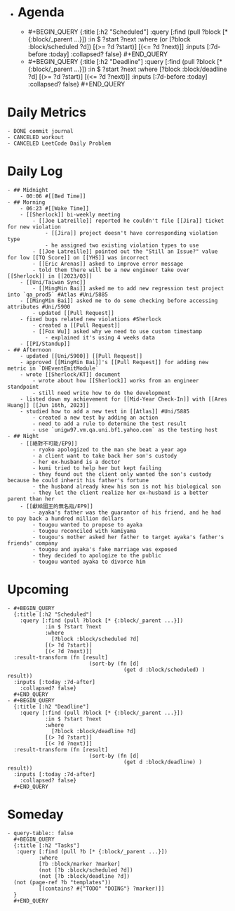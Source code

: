 - # Agenda
	- #+BEGIN_QUERY
	  {:title [:h2 "Scheduled"]
	    :query [:find (pull ?block [* {:block/_parent ...}])
	            :in $ ?start ?next
	            :where
	            (or
	              [?block :block/scheduled ?d])
	            [(>= ?d ?start)]
	            [(<= ?d ?next)]]
	  :inputs [:7d-before :today]
	    :collapsed? false}
	  #+END_QUERY
	- #+BEGIN_QUERY
	  {:title [:h2 "Deadline"]
	    :query [:find (pull ?block [* {:block/_parent ...}])
	            :in $ ?start ?next
	            :where
	              [?block :block/deadline ?d]
	            [(>= ?d ?start)]
	            [(<= ?d ?next)]]
	    :inputs [:7d-before :today]
	    :collapsed? false}
	  #+END_QUERY
# Daily Metrics
	- DONE commit journal
	- CANCELED workout
	- CANCELED LeetCode Daily Problem
# Daily Log
	- ## Midnight
		- 00:06 #[[Bed Time]]
	- ## Morning
		- 06:23 #[[Wake Time]]
		- [[Sherlock]] bi-weekly meeting
			- [[Joe Latreille]] reported he couldn't file [[Jira]] ticket for new violation
				- [[Jira]] project doesn't have corresponding violation type
				- he assigned two existing violation types to use
			- [[Joe Latreille]] pointed out the "Still an Issue?" value for low [[TQ Score]] on [[YHS]] was incorrect
			- [[Eric Arenas]] asked to improve error message
			- told them there will be a new engineer take over [[Sherlock]] in [[2023/Q3]]
		- [[Uni/Taiwan Sync]]
			- [[MingMin Bai]] asked me to add new regression test project into `qa_prod5` #Atlas #Uni/5885
		- [[MingMin Bai]] asked me to do some checking before accessing attributes #Uni/5900
			- updated [[Pull Request]]
		- fixed bugs related new violations #Sherlock
			- created a [[Pull Request]]
			- [[Fox Wu]] asked why we need to use custom timestamp
				- explained it's using 4 weeks data
		- [[PI/Standup]]
	- ## Afternoon
		- updated [[Uni/5900]] [[Pull Request]]
		- approved [[MingMin Bai]]'s [[Pull Request]] for adding new metric in `DHEventEmitModule`
		- wrote [[Sherlock/KT]] document
			- wrote about how [[Sherlock]] works from an engineer standpoint
			- still need write how to do the development
		- listed down my achievement for [[Mid-Year Check-In]] with [[Ares Huang]] [[Jun 16th, 2023]]
		- studied how to add a new test in [[Atlas]] #Uni/5885
			- created a new test by adding an action
			- need to add a rule to determine the test result
			- use `unigw97.vm.qa.uni.bf1.yahoo.com` as the testing host
	- ## Night
		- [[絕對不可能/EP9]]
			- ryoko apologized to the man she beat a year ago
			- a client want to take back her son's custody
			- her ex-husband is a doctor
			- kumi tried to help her but kept failing
			- they found out the client only wanted the son's custody because he could inherit his father's fortune
			- the husband already knew his son is not his biological son
			- they let the client realize her ex-husband is a better parent than her
		- [[獻給國王的無名指/EP9]]
			- ayaka's father was the guarantor of his friend, and he had to pay back a hundred million dollars
			- tougou wanted to propose to ayaka
			- tougou reconciled with kamiyama
			- tougou's mother asked her father to target ayaka's father's friends' company
			- tougou and ayaka's fake marriage was exposed
			- they decided to apologize to the public
			- tougou wanted ayaka to divorce him
# Upcoming
	- #+BEGIN_QUERY
	  {:title [:h2 "Scheduled"]
	    :query [:find (pull ?block [* {:block/_parent ...}])
	            :in $ ?start ?next
	            :where
	              [?block :block/scheduled ?d]
	            [(> ?d ?start)]
	            [(< ?d ?next)]]
	  :result-transform (fn [result]
	                          (sort-by (fn [d]
	                                     (get d :block/scheduled) ) result))    
	  :inputs [:today :7d-after]
	    :collapsed? false}
	  #+END_QUERY
	- #+BEGIN_QUERY
	  {:title [:h2 "Deadline"]
	    :query [:find (pull ?block [* {:block/_parent ...}])
	            :in $ ?start ?next
	            :where
	              [?block :block/deadline ?d]
	            [(> ?d ?start)]
	            [(< ?d ?next)]]
	  :result-transform (fn [result]
	                          (sort-by (fn [d]
	                                     (get d :block/deadline) ) result))    
	  :inputs [:today :7d-after]
	    :collapsed? false}
	  #+END_QUERY
# Someday
	- query-table:: false
	  #+BEGIN_QUERY
	  {:title [:h2 "Tasks"]
	   :query [:find (pull ?b [* {:block/_parent ...}])
	          :where
	          [?b :block/marker ?marker]
	          (not [?b :block/scheduled ?d])
	          (not [?b :block/deadline ?d])
	  (not (page-ref ?b "templates"))
	          [(contains? #{"TODO" "DOING"} ?marker)]]
	  }
	  #+END_QUERY